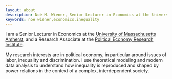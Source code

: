 ```yaml
---
layout: about
description: Noé M. Wiener, Senior Lecturer in Economics at the University of Massachusetts Amherst
keywords: noe wiener,economics,inequality
---
```


I am a Senior Lecturer in Economics at the [University of Massachusetts Amherst](http://www.umass.edu/economics/), and a Research Associate at the [Political Economy Research Institute](https://www.peri.umass.edu/).

My research interests are in political economy, in particular around issues of labor, inequality and discrimination. I use theoretical modeling and modern data analysis to understand how inequality is reproduced and shaped by power relations in the context of a complex, interdependent society.
